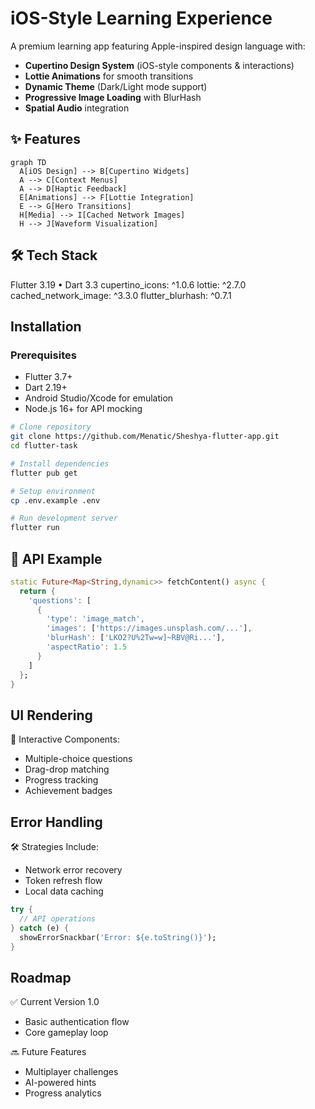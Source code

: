 # iOS-Style Learning Experience

A premium learning app featuring Apple-inspired design language with:
- **Cupertino Design System** (iOS-style components & interactions)
- **Lottie Animations** for smooth transitions
- **Dynamic Theme** (Dark/Light mode support)
- **Progressive Image Loading** with BlurHash
- **Spatial Audio** integration

## ✨ Features
```mermaid
graph TD
  A[iOS Design] --> B[Cupertino Widgets]
  A --> C[Context Menus]
  A --> D[Haptic Feedback]
  E[Animations] --> F[Lottie Integration]
  E --> G[Hero Transitions]
  H[Media] --> I[Cached Network Images]
  H --> J[Waveform Visualization]
```

## 🛠 Tech Stack

Flutter 3.19 • Dart 3.3
cupertino_icons: ^1.0.6
lottie: ^2.7.0
cached_network_image: ^3.3.0
flutter_blurhash: ^0.7.1

## Installation

### Prerequisites
- Flutter 3.7+ 
- Dart 2.19+
- Android Studio/Xcode for emulation
- Node.js 16+ for API mocking

```bash
# Clone repository
git clone https://github.com/Menatic/Sheshya-flutter-app.git
cd flutter-task

# Install dependencies
flutter pub get

# Setup environment
cp .env.example .env

# Run development server
flutter run
```

## 📡 API Example
```dart
static Future<Map<String,dynamic>> fetchContent() async {
  return {
    'questions': [
      {
        'type': 'image_match',
        'images': ['https://images.unsplash.com/...'],
        'blurHash': ['LKO2?U%2Tw=w]~RBV@Ri...'],
        'aspectRatio': 1.5
      }
    ]
  };
}
```
## UI Rendering
🎯 Interactive Components:
- Multiple-choice questions
- Drag-drop matching
- Progress tracking
- Achievement badges

## Error Handling
🛠️ Strategies Include:
- Network error recovery
- Token refresh flow
- Local data caching
```dart
try {
  // API operations
} catch (e) {
  showErrorSnackbar('Error: ${e.toString()}');
}
```

## Roadmap
✅ Current Version 1.0
- Basic authentication flow
- Core gameplay loop

🔜 Future Features
- Multiplayer challenges
- AI-powered hints
- Progress analytics
